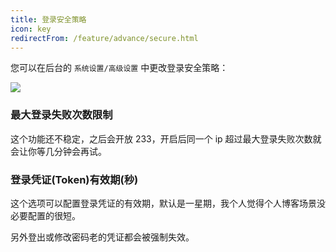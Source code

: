 ```yaml
---
title: 登录安全策略
icon: key
redirectFrom: /feature/advance/secure.html
---
```


您可以在后台的 `系统设置/高级设置` 中更改登录安全策略：

![](https://pic.mereith.com/img/727e4d6323ecd3f247af13fc652161f8.clipboard-2023-02-01.png)

### 最大登录失败次数限制

这个功能还不稳定，之后会开放 233，开启后同一个 ip 超过最大登录失败次数就会让你等几分钟会再试。

### 登录凭证(Token)有效期(秒)

这个选项可以配置登录凭证的有效期，默认是一星期，我个人觉得个人博客场景没必要配置的很短。

另外登出或修改密码老的凭证都会被强制失效。
